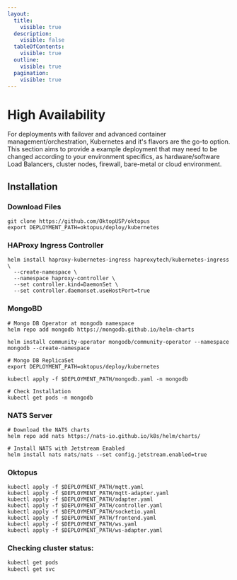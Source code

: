 ```yaml
---
layout:
  title:
    visible: true
  description:
    visible: false
  tableOfContents:
    visible: true
  outline:
    visible: true
  pagination:
    visible: true
---
```


# High Availability

For deployments with failover and advanced container management/orchestration, Kubernetes and it's flavors are the go-to option. This section aims to provide a example deployment that may need to be changed according to your environment specifics, as hardware/software Load Balancers, cluster nodes,  firewall, bare-metal or cloud environment.

## Installation

### Download Files

```
git clone https://github.com/OktopUSP/oktopus
export DEPLOYMENT_PATH=oktopus/deploy/kubernetes
```

### HAProxy Ingress Controller

```
helm install haproxy-kubernetes-ingress haproxytech/kubernetes-ingress \
  --create-namespace \
  --namespace haproxy-controller \
  --set controller.kind=DaemonSet \
  --set controller.daemonset.useHostPort=true
```

### MongoBD

```
# Mongo DB Operator at mongodb namespace
helm repo add mongodb https://mongodb.github.io/helm-charts

helm install community-operator mongodb/community-operator --namespace mongodb --create-namespace

# Mongo DB ReplicaSet
export DEPLOYMENT_PATH=oktopus/deploy/kubernetes

kubectl apply -f $DEPLOYMENT_PATH/mongodb.yaml -n mongodb

# Check Installation
kubectl get pods -n mongodb
```

### NATS Server

```
# Download the NATS charts
helm repo add nats https://nats-io.github.io/k8s/helm/charts/

# Install NATS with Jetstream Enabled
helm install nats nats/nats --set config.jetstream.enabled=true
```

### Oktopus

```
kubectl apply -f $DEPLOYMENT_PATH/mqtt.yaml
kubectl apply -f $DEPLOYMENT_PATH/mqtt-adapter.yaml
kubectl apply -f $DEPLOYMENT_PATH/adapter.yaml
kubectl apply -f $DEPLOYMENT_PATH/controller.yaml
kubectl apply -f $DEPLOYMENT_PATH/socketio.yaml
kubectl apply -f $DEPLOYMENT_PATH/frontend.yaml
kubectl apply -f $DEPLOYMENT_PATH/ws.yaml
kubectl apply -f $DEPLOYMENT_PATH/ws-adapter.yaml
```

### Checking cluster status:

```bash
kubectl get pods
kubectl get svc
```
